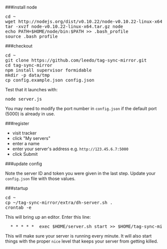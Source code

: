 ###install node
<pre>
cd ~
wget http://nodejs.org/dist/v0.10.22/node-v0.10.22-linux-x64.tar.gz
tar -xvzf node-v0.10.22-linux-x64.tar.gz node
echo PATH=$HOME/node/bin:$PATH >> .bash_profile
source .bash_profile
</pre>

###checkout
<pre>
cd ~
git clone https://github.com/leedo/tag-sync-mirror.git
cd tag-sync-mirror
npm install supervisor formidable
mkdir -p data/tmp
cp config.example.json config.json
</pre>

Test that it launches with:

<pre>
node server.js
</pre>

You may need to modify the port number in `config.json`
if the default port (5000) is already in use.

###register

 * visit tracker
 * click "My servers"
 * enter a name
 * enter your server's address e.g. `http://123.45.6.7:5000`
 * click Submit

###update config

Note the server ID and token you were given in the last step.
Update your `config.json` file with those values.

###startup

<pre>
cd ~
cp ~/tag-sync-mirror/extra/dh-server.sh .
crontab -e
</pre>

This will bring up an editor. Enter this line:

<pre>
  * * * * *  exec $HOME/server.sh start >> $HOME/tag-sync-mirror/server.log 2>&1 &
</pre>

This will make sure your server is running every minute.
It will also start things with the proper `nice` level
that keeps your server from getting killed.
